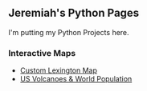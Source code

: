 ## Jeremiah's Python Pages
I'm putting my Python Projects here.

### Interactive Maps

- [Custom Lexington Map](custom_map.html)
- [US Volcanoes & World Population](volcanoes.html)
